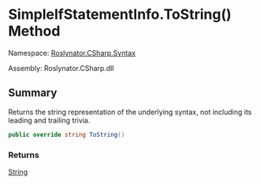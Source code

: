# SimpleIfStatementInfo\.ToString\(\) Method

Namespace: [Roslynator.CSharp.Syntax](../../README.md)

Assembly: Roslynator\.CSharp\.dll

## Summary

Returns the string representation of the underlying syntax, not including its leading and trailing trivia\.

```csharp
public override string ToString()
```

### Returns

[String](https://docs.microsoft.com/en-us/dotnet/api/system.string)

